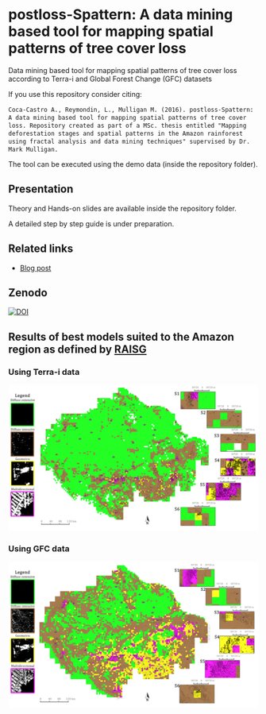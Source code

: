 # postloss-Spattern: A data mining based tool for mapping spatial patterns of tree cover loss

Data mining based tool for mapping spatial patterns of tree cover loss according to Terra-i and Global Forest Change (GFC) datasets 

If you use this repository consider citing:
```
Coca-Castro A., Reymondin, L., Mulligan M. (2016). postloss-Spattern: A data mining based tool for mapping spatial patterns of tree cover loss. Repository created as part of a MSc. thesis entitled "Mapping deforestation stages and spatial patterns in the Amazon rainforest using fractal analysis and data mining techniques" supervised by Dr. Mark Mulligan. 
```
The tool can be executed using the demo data (inside the repository folder).

## Presentation
Theory and Hands-on slides are available inside the repository folder.

A detailed step by step guide is under preparation.

## Related links
* [Blog post](http://www.terra-i.org/news/news/How-can-the-shapes-and-distribution-of-deforested-areas-inform-us-about-the-agents-of-changes-on-the-ground-.html)

## Zenodo
[![DOI](https://zenodo.org/badge/DOI/10.5281/zenodo.3551089.svg)](https://doi.org/10.5281/zenodo.3551089)

## Results of best models suited to the Amazon region as defined by [RAISG](https//amazoniasocioambiental.org/en/about) 
### Using Terra-i data
![ResultsTerrai](doc/results_terra-i.png)

### Using GFC data
![ResultsGFC](doc/results_GFC.png)

